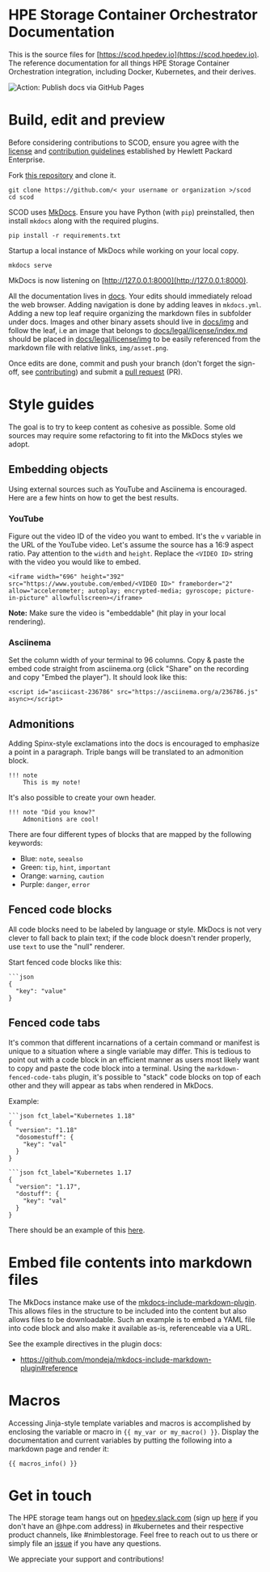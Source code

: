 # HPE Storage Container Orchestrator Documentation

This is the source files for [https://scod.hpedev.io](https://scod.hpedev.io). The reference documentation for all things HPE Storage Container Orchestration integration, including Docker, Kubernetes, and their derives.

![Action: Publish docs via GitHub Pages](https://github.com/hpe-storage/scod/workflows/Publish%20docs%20via%20GitHub%20Pages/badge.svg)

# Build, edit and preview

Before considering contributions to SCOD, ensure you agree with the [license](docs/legal/license/index.md) and [contribution guidelines](docs/legal/contributing/index.md) established by Hewlett Packard Enterprise.

Fork [this repository](https://github.com/hpe-storage/scod/fork) and clone it.

```
git clone https://github.com/< your username or organization >/scod
cd scod
```

SCOD uses [MkDocs](https://www.mkdocs.org). Ensure you have Python (with `pip`) preinstalled, then install `mkdocs` along with the required plugins.

```
pip install -r requirements.txt
```

Startup a local instance of MkDocs while working on your local copy.

```
mkdocs serve
```

MkDocs is now listening on [http://127.0.0.1:8000](http://127.0.0.1:8000).

All the documentation lives in [docs](docs). Your edits should immediately reload the web browser. Adding navigation is done by adding leaves in `mkdocs.yml`. Adding a new top leaf require organizing the markdown files in subfolder under docs. Images and other binary assets should live in [docs/img](docs/img) and follow the leaf, i.e an image that belongs to [docs/legal/license/index.md](docs/legal/license/index.md) should be placed in [docs/legal/license/img](docs/legal/license/img) to be easily referenced from the markdown file with relative links, `img/asset.png`.

Once edits are done, commit and push your branch (don't forget the sign-off, see [contributing](docs/legal/contributing/index.md)) and submit a [pull request](https://github.com/hpe-storage/scod/pulls) (PR).

# Style guides

The goal is to try to keep content as cohesive as possible. Some old sources may require some refactoring to fit into the MkDocs styles we adopt.

## Embedding objects

Using external sources such as YouTube and Asciinema is encouraged. Here are a few hints on how to get the best results.

### YouTube

Figure out the video ID of the video you want to embed. It's the `v` variable in the URL of the YouTube video. Let's assume the source has a 16:9 aspect ratio. Pay attention to the `width` and `height`. Replace the `<VIDEO ID>` string with the video you would like to embed.

```
<iframe width="696" height="392" src="https://www.youtube.com/embed/<VIDEO ID>" frameborder="2" allow="accelerometer; autoplay; encrypted-media; gyroscope; picture-in-picture" allowfullscreen></iframe>
```

**Note:** Make sure the video is "embeddable" (hit play in your local rendering).

### Asciinema

Set the column width of your terminal to 96 columns. Copy & paste the embed code straight from asciinema.org (click "Share" on the recording and copy "Embed the player"). It should look like this:
```
<script id="asciicast-236786" src="https://asciinema.org/a/236786.js" async></script>
```

## Admonitions

Adding Spinx-style exclamations into the docs is encouraged to emphasize a point in a paragraph. Triple bangs will be translated to an admonition block.

```
!!! note
    This is my note!
```

It's also possible to create your own header.
```
!!! note "Did you know?"
    Admonitions are cool!
```

There are four different types of blocks that are mapped by the following keywords:

* Blue: `note`, `seealso`
* Green: `tip`, `hint`, `important`
* Orange: `warning`, `caution`
* Purple: `danger`, `error`

## Fenced code blocks

All code blocks need to be labeled by language or style. MkDocs is not very clever to fall back to plain text; if the code block doesn't render properly, use `text` to use the "null" renderer.

Start fenced code blocks like this:
```
```json
{ 
  "key": "value"
}
```

## Fenced code tabs

It's common that different incarnations of a certain command or manifest is unique to a situation where a single variable may differ. This is tedious to point out with a code block in an efficient manner as users most likely want to copy and paste the code block into a terminal. Using the `markdown-fenced-code-tabs` plugin, it's possible to "stack" code blocks on top of each other and they will appear as tabs when rendered in MkDocs.

Example: 

```
```json fct_label="Kubernetes 1.18"
{ 
  "version": "1.18"
  "dosomestuff": {
    "key": "val"
  }
}
```

```
```json fct_label="Kubernetes 1.17
{ 
  "version": "1.17",
  "dostuff": {
    "key": "val"
  }
}
```

There should be an example of this [here](https://scod.hpedev.io/csi_driver/deployment.html#advanced_install).

# Embed file contents into markdown files

The MkDocs instance make use of the [mkdocs-include-markdown-plugin](https://github.com/mondeja/mkdocs-include-markdown-plugin). This allows files in the structure to be included into the content but also allows files to be downloadable. Such an example is to embed a YAML file into code block and also make it available as-is, referenceable via a URL.

See the example directives in the plugin docs:

- https://github.com/mondeja/mkdocs-include-markdown-plugin#reference

# Macros

Accessing Jinja-style template variables and macros is accomplished by enclosing the variable or macro  in `{{ my_var or my_macro() }}`. Display the documentation and current variables by putting the following into a markdown page and render it:

```
{{ macros_info() }}
```

# Get in touch

The HPE storage team hangs out on [hpedev.slack.com](https://hpedev.slack.com) (sign up [here](https://slack.hpedev.io) if you don't have an @hpe.com address) in #kubernetes and their respective product channels, like #nimblestorage. Feel free to reach out to us there or simply file an [issue](//github.com/hpe-storage/scod/issues) if you have any questions.

We appreciate your support and contributions!
